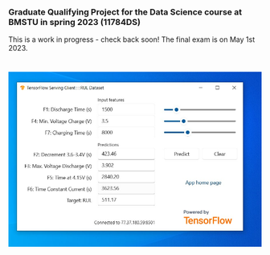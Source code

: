 ### Graduate Qualifying Project for the Data Science course at BMSTU in spring 2023 (11784DS)

This is a work in progress - check back soon! The final exam is on May 1st 2023.

#

![Screen shot](tfs_client.jpg)
